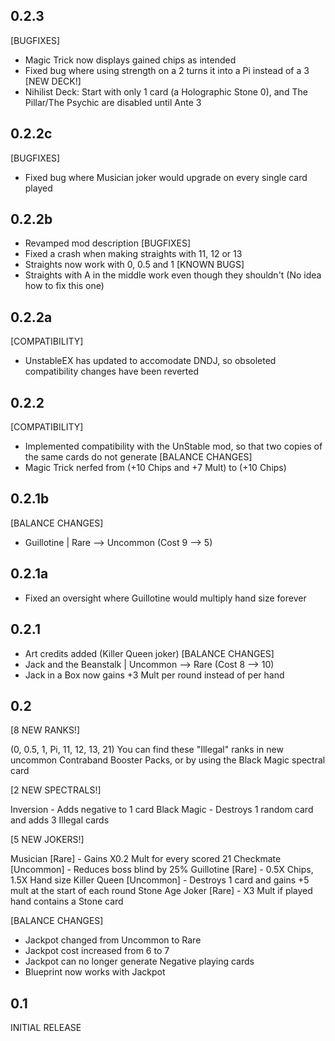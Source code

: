 0.2.3
----------------
[BUGFIXES]
- Magic Trick now displays gained chips as intended
- Fixed bug where using strength on a 2 turns it into a Pi instead of a 3
[NEW DECK!]
- Nihilist Deck: Start with only 1 card (a Holographic Stone 0), and The Pillar/The Psychic are disabled until Ante 3

0.2.2c
----------------
[BUGFIXES]
- Fixed bug where Musician joker would upgrade on every single card played

0.2.2b
----------------
- Revamped mod description
[BUGFIXES]
- Fixed a crash when making straights with 11, 12 or 13
- Straights now work with 0, 0.5 and 1
[KNOWN BUGS]
- Straights with A in the middle work even though they shouldn't (No idea how to fix this one)

0.2.2a
----------------
[COMPATIBILITY]
- UnstableEX has updated to accomodate DNDJ, so obsoleted compatibility changes have been reverted

0.2.2
----------------
[COMPATIBILITY]
- Implemented compatibility with the UnStable mod, so that two copies of the same cards do not generate
[BALANCE CHANGES]
- Magic Trick nerfed from (+10 Chips and +7 Mult) to (+10 Chips)

0.2.1b
----------------
[BALANCE CHANGES]
- Guillotine | Rare --> Uncommon (Cost 9 --> 5)

0.2.1a
----------------
- Fixed an oversight where Guillotine would multiply hand size forever

0.2.1
----------------
- Art credits added (Killer Queen joker)
[BALANCE CHANGES]
- Jack and the Beanstalk | Uncommon --> Rare (Cost 8 --> 10)
- Jack in a Box now gains +3 Mult per round instead of per hand


0.2
----------------
[8 NEW RANKS!]

(0, 0.5, 1, Pi, 11, 12, 13, 21)
You can find these "Illegal" ranks in new uncommon Contraband Booster Packs, or by using the Black Magic spectral card

[2 NEW SPECTRALS!]

Inversion - Adds negative to 1 card
Black Magic - Destroys 1 random card and adds 3 Illegal cards

[5 NEW JOKERS!]

Musician [Rare] - Gains X0.2 Mult for every scored 21
Checkmate [Uncommon] - Reduces boss blind by 25%
Guillotine [Rare] - 0.5X Chips, 1.5X Hand size
Killer Queen [Uncommon] - Destroys 1 card and gains +5 mult at the start of each round
Stone Age Joker [Rare] - X3 Mult if played hand contains a Stone card

[BALANCE CHANGES]

- Jackpot changed from Uncommon to Rare
- Jackpot cost increased from 6 to 7
- Jackpot can no longer generate Negative playing cards
- Blueprint now works with Jackpot





0.1
---------------
INITIAL RELEASE

